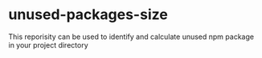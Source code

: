 # unused-packages-size
This reporisity can be used to identify and calculate unused npm package in your project directory
